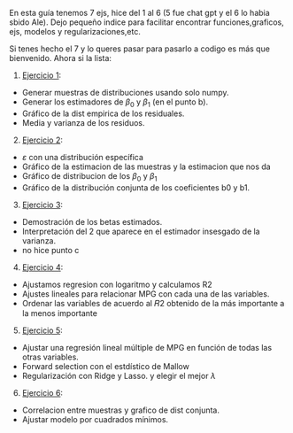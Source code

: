 En esta guía tenemos 7 ejs, hice del 1 al 6 (5 fue chat gpt y el 6 lo habia sbido Ale).
Dejo pequeño indice para facilitar encontrar funciones,graficos, ejs, modelos y regularizaciones,etc. 

Si tenes hecho el 7 y lo queres pasar para pasarlo a codigo es más que bienvenido.
Ahora si la lista:
1. [Ejercicio 1](https://github.com/solcrespi05/Estadistica1/blob/main/Practica%20regresion/ej_1.ipynb):   
- Generar muestras de distribuciones usando solo numpy.   
- Generar los estimadores de $\beta_0$ y $\beta_1$ (en el punto b).  
- Gráfico de la dist empirica de los residuales.  
- Media y varianza de los residuos.
2. [Ejercicio 2](https://github.com/solcrespi05/Estadistica1/blob/main/Practica%20regresion/ej_2.ipynb):  
- $\varepsilon$ con una distribución específica
- Gráfico de la estimacion de las muestras y la estimacion que nos da
- Gráfico de distribucion de los $\beta_0$ y $\beta_1$
- Gráfico de la distribución conjunta de los coeficientes b0 y b1.
3. [Ejercicio 3](https://github.com/solcrespi05/Estadistica1/blob/main/Practica%20regresion/ej_3.md):
- Demostración de los betas estimados.
- Interpretación del 2 que aparece en el estimador insesgado de la varianza.
- no hice punto c
4. [Ejercicio 4](https://github.com/solcrespi05/Estadistica1/blob/main/Practica%20regresion/ej_4_y_5.ipynb):
- Ajustamos regresion con logaritmo y calculamos R2
- Ajustes lineales para relacionar MPG con cada una de las variables. 
- Ordenar las variables de acuerdo al 𝑅2 obtenido de la más importante a la menos importante
5. [Ejercicio 5](https://github.com/solcrespi05/Estadistica1/blob/main/Practica%20regresion/ej_4_y_5.ipynb):
- Ajustar una regresión lineal múltiple de MPG en función de todas las otras variables.
- Forward selection con el estdístico de Mallow
- Regularización con Ridge y Lasso. y elegir el mejor $\lambda$
6. [Ejercicio 6](https://github.com/solcrespi05/Estadistica1/blob/main/Practica%20regresion/ej_6.ipynb):
- Correlacion entre muestras y grafico de dist conjunta.
- Ajustar modelo por cuadrados mínimos.







